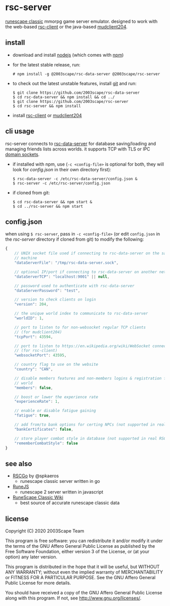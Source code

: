 # rsc-server
[runescape classic](https://classic.runescape.wiki/w/RuneScape_Classic) mmorpg
game server emulator. designed to work with the web-based
[rsc-client](https://github.com/2003scape/rsc-client) or the java-based
[mudclient204](https://github.com/2003scape/mudclient204).

## install

* download and install [nodejs](https://nodejs.org/en/) (which comes with
[npm](https://docs.npmjs.com/about-npm))

* for the latest stable release, run:

      # npm install -g @2003scape/rsc-data-server @2003scape/rsc-server

* to check out the latest unstable features, install
[git](https://git-scm.com/downloads) and run:

      $ git clone https://github.com/2003scape/rsc-data-server
      $ cd rsc-data-server && npm install && cd ../
      $ git clone https://github.com/2003scape/rsc-server
      $ cd rsc-server && npm install

* install
[rsc-client](https://github.com/2003scape/rsc-client#install) or
[mudclient204](https://github.com/2003scape/mudclient204#build-and-run)

## cli usage
rsc-server connects to
[rsc-data-server](https://github.com/2003scape/rsc-data-server) for database
saving/loading and managing friends lists across worlds. it supports TCP with
TLS or IPC [domain sockets](https://en.wikipedia.org/wiki/Unix_domain_socket).

* if installed with npm, use (`-c <config-file>` is optional for both,
they will look for *config.json* in their own directory first):

      $ rsc-data-server -c /etc/rsc-data-server/config.json &
      $ rsc-server -c /etc/rsc-server/config.json

* if cloned from git:

      $ cd rsc-data-server && npm start &
      $ cd ../rsc-server && npm start

## config.json
when using `$ rsc-server`, pass in `-c <config-file>` (or edit `config.json`
in the *rsc-server* directory if cloned from git) to modify the following:

```javascript
{
    // UNIX socket file used if connecting to rsc-data-server on the same
    // machine
    "dataServerFile": "/tmp/rsc-data-server.sock",

    // optional IP/port if connecting to rsc-data-server on another network
    "dataServerTCP": "localhost:9001" || null,

    // password used to authenticate with rsc-data-server
    "dataServerPassword": "test",

    // version to check clients on login
    "version": 204,

    // the unique world index to communicate to rsc-data-server
    "worldID": 1,

    // port to listen to for non-websocket regular TCP clients
    // (for mudclient204)
    "tcpPort": 43594,

    // port to listen to https://en.wikipedia.org/wiki/WebSocket connections
    // (for rsc-client)
    "websocketPort": 43595,

    // country flag to use on the website
    "country": "CAN",

    // disable members features and non-members logins & registration for this
    // world
    "members": false,

    // boost or lower the experience rate
    "experienceRate": 1,

    // enable or disable fatigue gaining
    "fatigue": true,

    // add from/to bank options for certing NPCs (not supported in real RSC)
    "bankCertificates": false,

    // store player combat style in database (not supported in real RSC)
    "rememberCombatStyle": false
}
```

## see also
* [RSCGo](https://github.com/spkaeros/RSCGo) by @spkaeros
    * runescape classic server written in go
* [RuneJS](https://github.com/rune-js)
    * runescape 2 server written in javascript
* [RuneScape Classic Wiki](https://classic.runescape.wiki/)
    * best source of accurate runescape classic data

## license
Copyright (C) 2020  2003Scape Team

This program is free software: you can redistribute it and/or modify
it under the terms of the GNU Affero General Public License as
published by the Free Software Foundation, either version 3 of the
License, or (at your option) any later version.

This program is distributed in the hope that it will be useful,
but WITHOUT ANY WARRANTY; without even the implied warranty of
MERCHANTABILITY or FITNESS FOR A PARTICULAR PURPOSE.  See the
GNU Affero General Public License for more details.

You should have received a copy of the GNU Affero General Public License
along with this program.  If not, see http://www.gnu.org/licenses/.
